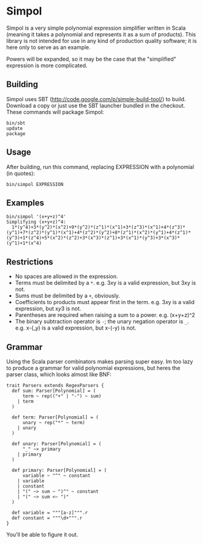 Simpol
======
Simpol is a very simple polynomial expression simplifier written in Scala
(meaning it takes a polynomial and represents it as a sum of products).  This
library is not intended for use in any kind of production quality software; it
is here only to serve as an example.

Powers will be expanded, so it may be the case that the "simplified" expression
is more complicated.

Building
--------
Simpol uses SBT (http://code.google.com/p/simple-build-tool/) to build.
Download a copy or just use the SBT launcher bundled in the checkout.  These
commands will package Simpol:

    bin/sbt
    update
    package

Usage
-----
After building, run this command, replacing EXPRESSION with a polynomial (in
quotes):

    bin/simpol EXPRESSION

Examples
--------

    bin/simpol '(x+y+z)^4'
    Simplifying (x+y+z)^4:
      1*(y^4)+3*(y^2)*(x^2)+9*(y^2)*(z^1)*(x^1)+3*(z^3)*(x^1)+4*(z^3)*(y^1)+7*(z^2)*(y^1)*(x^1)+4*(z^2)*(y^2)+8*(z^1)*(x^2)*(y^1)+4*(z^1)*(y^3)+1*(z^4)+5*(x^2)*(z^2)+3*(x^3)*(z^1)+3*(x^1)*(y^3)+3*(x^3)*(y^1)+1*(x^4)


Restrictions
------------
- No spaces are allowed in the expression.
- Terms must be delimited by a `*`.
  e.g. 3*x*y is a valid expression, but 3xy is not.
- Sums must be delimited by a `+`, obviously.
- Coefficients to products must appear first in the term.
  e.g. 3*x*y is a valid expression, but x*y*3 is not.
- Parentheses are required when raising a sum to a power.
  e.g. (x+y+z)^2
- The binary subtraction operator is `-`; the unary negation operator is `_`.
  e.g. x-(_y) is a valid expression, but x-(-y) is not.

Grammar
-------
Using the Scala parser combinators makes parsing super easy.  Im too lazy to
produce a grammar for valid polynomial expressions, but heres the parser class,
which looks almost like BNF:

    trait Parsers extends RegexParsers {
      def sum: Parser[Polynomial] = (
          term ~ rep(("+" | "-") ~ sum)
        | term
      )

      def term: Parser[Polynomial] = (
          unary ~ rep("*" ~ term)
        | unary
      )

      def unary: Parser[Polynomial] = (
          "_" ~> primary
        | primary
      )

      def primary: Parser[Polynomial] = (
          variable ~ "^" ~ constant
        | variable
        | constant
        | "(" ~> sum ~ ")^" ~ constant
        | "(" ~> sum <~ ")"
      )

      def variable = """[a-z]""".r
      def constant = """\d+""".r
    }

You'll be able to figure it out.
